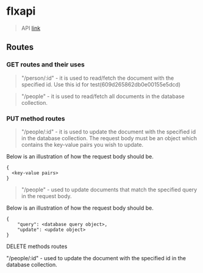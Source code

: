 # flxapi
> API
[link](https://flxapi.herokuapp.com)


## Routes

### GET routes and their uses
>"/person/:id" - it is used to read/fetch the document with the specified id. Use this id for test(609d265862db0e00155e5dcd)

>"/people" - it is used to read/fetch all documents in the database collection.

### PUT method routes

>"/people/:id" - it is used to update the document with the specified id in the database collection. The request body must be an object which contains the key-value pairs you wish to update.
<p>Below is an illustration of how the request body should be.</p>

```
{
  <key-value pairs> 
}
```

>"/people" - used to update documents that match the specified query in the request body. 

<p>Below is an illustration of how the request body should be.</p>

```     
{   
    "query": <database query object>,
    "update": <update object>
}
```



DELETE methods routes

"/people/:id" - used to update the document with the specified id in the database collection.

